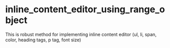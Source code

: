 # inline_content_editor_using_range_object
This is robust method for implementing inline content editor (ul, li, span, color, heading tags, p tag, font size)
